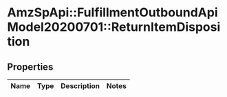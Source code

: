 # AmzSpApi::FulfillmentOutboundApiModel20200701::ReturnItemDisposition

## Properties
Name | Type | Description | Notes
------------ | ------------- | ------------- | -------------

